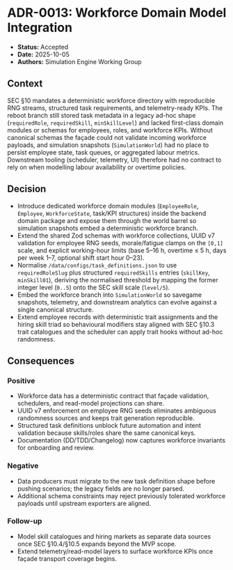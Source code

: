 # ADR-0013: Workforce Domain Model Integration

- **Status:** Accepted
- **Date:** 2025-10-05
- **Authors:** Simulation Engine Working Group

## Context

SEC §10 mandates a deterministic workforce directory with reproducible RNG streams, structured task requirements, and
telemetry-ready KPIs. The reboot branch still stored task metadata in a legacy ad-hoc shape (`requiredRole`, `requiredSkill`,
`minSkillLevel`) and lacked first-class domain modules or schemas for employees, roles, and workforce KPIs. Without canonical
schemas the façade could not validate incoming workforce payloads, and simulation snapshots (`SimulationWorld`) had no place to
persist employee state, task queues, or aggregated labour metrics. Downstream tooling (scheduler, telemetry, UI) therefore had no
contract to rely on when modelling labour availability or overtime policies.

## Decision

- Introduce dedicated workforce domain modules (`EmployeeRole`, `Employee`, `WorkforceState`, task/KPI structures) inside the
  backend domain package and expose them through the world barrel so simulation snapshots embed a deterministic workforce branch.
- Extend the shared Zod schemas with workforce collections, UUID v7 validation for employee RNG seeds, morale/fatigue clamps on the
  `[0,1]` scale, and explicit working-hour limits (base 5–16 h, overtime ≤ 5 h, days per week 1–7, optional shift start hour 0–23).
- Normalise `/data/configs/task_definitions.json` to use `requiredRoleSlug` plus structured `requiredSkills` entries (`skillKey`,
  `minSkill01`), deriving the normalised threshold by mapping the former integer level (`0..5`) onto the SEC skill scale (`level/5`).
- Embed the workforce branch into `SimulationWorld` so savegame snapshots, telemetry, and downstream analytics can evolve against a
  single canonical structure.
- Extend employee records with deterministic trait assignments and the hiring skill triad so behavioural modifiers stay aligned
  with SEC §10.3 trait catalogues and the scheduler can apply trait hooks without ad-hoc randomness.

## Consequences

### Positive

- Workforce data has a deterministic contract that façade validation, schedulers, and read-model projections can share.
- UUID v7 enforcement on employee RNG seeds eliminates ambiguous randomness sources and keeps trait generation reproducible.
- Structured task definitions unblock future automation and intent validation because skills/roles share the same canonical keys.
- Documentation (DD/TDD/Changelog) now captures workforce invariants for onboarding and review.

### Negative

- Data producers must migrate to the new task definition shape before pushing scenarios; the legacy fields are no longer parsed.
- Additional schema constraints may reject previously tolerated workforce payloads until upstream exporters are aligned.

### Follow-up

- Model skill catalogues and hiring markets as separate data sources once SEC §10.4/§10.5 expands beyond the MVP scope.
- Extend telemetry/read-model layers to surface workforce KPIs once façade transport coverage begins.

